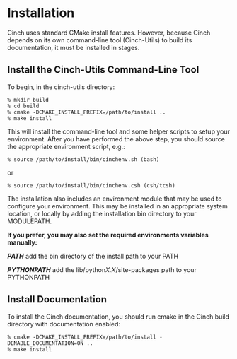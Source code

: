 <!-- CINCHDOC DOCUMENT(User Guide) CHAPTER(Installation) -->

# Installation

Cinch uses standard CMake install features. However, because Cinch depends
on its own command-line tool (Cinch-Utils) to build its documentation,
it must be installed in stages.

## Install the Cinch-Utils Command-Line Tool

To begin, in the cinch-utils directory:

    % mkdir build
    % cd build
    % cmake -DCMAKE_INSTALL_PREFIX=/path/to/install ..
    % make install

This will install the command-line tool and some helper scripts to
setup your environment.  After you have performed the above step, you
should source the appropriate environment script, e.g.:

    % source /path/to/install/bin/cinchenv.sh (bash)

or

    % source /path/to/install/bin/cinchenv.csh (csh/tcsh)

The installation also includes an environment module that may be
used to configure your environment.  This may be installed in an
appropriate system location, or locally by adding the installation
bin directory to your MODULEPATH.

**If you prefer, you may also set the required environments variables
manually:**

***PATH*** add the bin directory of the install path to your PATH

***PYTHONPATH*** add the lib/python*X.X*/site-packages path to your PYTHONPATH

## Install Documentation

To install the Cinch documentation, you should run cmake in the Cinch
build directory with documentation enabled:

    % cmake -DCMAKE_INSTALL_PREFIX=/path/to/install -DENABLE_DOCUMENTATION=ON ..
    % make install
